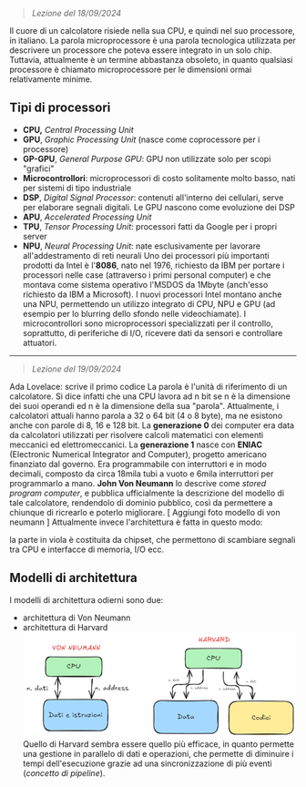  > *Lezione del 18/09/2024*

Il cuore di un calcolatore risiede nella sua CPU, e quindi nel suo processore, in italiano.
La parola microprocessore è una parola tecnologica utilizzata per descrivere un processore che poteva essere integrato in un solo chip. Tuttavia, attualmente è un termine abbastanza obsoleto, in quanto qualsiasi processore è chiamato microprocessore per le dimensioni ormai relativamente minime.
## Tipi di processori
- **CPU,** *Central Processing Unit*
- **GPU**, *Graphic Processing Unit* (nasce come coprocessore per i processore)
- **GP-GPU**, *General Purpose GPU*: GPU non utilizzate solo per scopi "grafici" 
- **Microcontrollori**: microprocessori di costo solitamente molto basso, nati per sistemi di tipo industriale
- **DSP**, *Digital Signal Processor*: contenuti all'interno dei cellulari, serve per elaborare segnali digitali. Le GPU nascono come evoluzione dei DSP
- **APU**, *Accelerated Processing Unit*
- **TPU**, *Tensor Processing Unit*: processori fatti da Google per i propri server
- **NPU**, *Neural Processing Unit*: nate esclusivamente per lavorare all'addestramento di reti neurali
Uno dei processori più importanti prodotti da Intel è l'**8086**, nato nel 1976, richiesto da IBM per portare i processori nelle case (attraverso i primi personal computer) e che montava come sistema operativo l'MSDOS da 1Mbyte (anch'esso richiesto da IBM a Microsoft).
I nuovi processori Intel montano anche una NPU, permettendo un utilizzo integrato di CPU, NPU e GPU (ad esempio per lo blurring dello sfondo nelle videochiamate).
I microcontrollori sono microprocessori specializzati per il controllo, soprattutto, di periferiche di I/O, ricevere dati da sensori e controllare attuatori.

---
 > *Lezione del 19/09/2024*

Ada Lovelace: scrive il primo codice
La parola è l'unità di riferimento di un calcolatore. Si dice infatti che una CPU lavora ad n bit se n è la dimensione dei suoi operandi ed n è la dimensione della sua "parola". Attualmente, i calcolatori attuali hanno parola a 32 o 64 bit (4 o 8 byte), ma ne esistono anche con parole di 8, 16 e 128 bit.
La **generazione 0** dei computer era data da calcolatori utilizzati per risolvere calcoli matematici con elementi meccanici ed elettromeccanici.
La **generazione 1** nasce con **ENIAC** (Electronic Numerical Integrator and Computer), progetto americano finanziato dal governo. Era programmabile con interruttori e in modo decimali, composto da circa 18mila tubi a vuoto e 6mila interruttori per programmarlo a mano. **John Von Neumann** lo descrive come *stored program computer*, e pubblica ufficialmente la descrizione del modello di tale calcolatore, rendendolo di dominio pubblico, così da permettere a chiunque di ricrearlo e poterlo migliorare.
[ Aggiungi foto modello di von neumann ]
Attualmente invece l'architettura è fatta in questo modo:

la parte in viola è costituita da chipset, che permettono di scambiare segnali tra CPU e interfacce di memoria, I/O ecc.
## Modelli di architettura
I modelli di architettura odierni sono due:
- architettura di Von Neumann
- architettura di Harvard
![](Images/Pasted%20image%2020240919171016.png)
Quello di Harvard sembra essere quello più efficace, in quanto permette una gestione in parallelo di dati e operazioni, che permette di diminuire i tempi dell'esecuzione grazie ad una sincronizzazione di più eventi (*concetto di pipeline*).